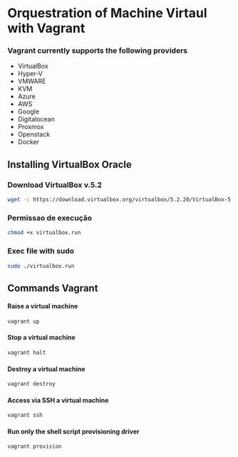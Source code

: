 # Orquestration of Machine Virtaul with Vagrant

### Vagrant currently supports the following providers

* VirtualBox
* Hyper-V
* VMWARE
* KVM
* Azure
* AWS
* Google
* Digitalocean
* Proxmox
* Openstack
* Docker

## Installing VirtualBox Oracle

### Download VirtualBox v.5.2

```sh
wget -c https://download.virtualbox.org/virtualbox/5.2.20/VirtualBox-5.2.20-125813-Linux_amd64.run -O virtualbox.run
```

### Permissao de execução

```sh
chmod +x virtualbox.run
```

### Exec file with sudo

```sh
sudo ./virtualbox.run
```



## Commands Vagrant

#### Raise a virtual machine

```sh
vagrant up
```

#### Stop a virtual machine

```sh
vagrant halt
```

#### Destroy a virtual machine

```sh
vagrant destroy
```

#### Access via SSH a virtual machine

```sh
vagrant ssh
```

#### Run only the shell script provisioning driver

```sh
vagrant provision
```


